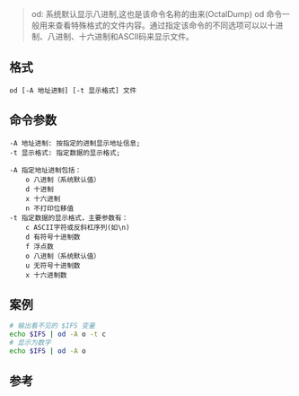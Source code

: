 > od: 系统默认显示八进制,这也是该命令名称的由来(OctalDump)
> od 命令一般用来查看特殊格式的文件内容。通过指定该命令的不同选项可以以十进制、八进制、十六进制和ASCII码来显示文件。

格式
---

    od [-A 地址进制] [-t 显示格式] 文件

命令参数
---

```
-A 地址进制: 按指定的进制显示地址信息;
-t 显示格式: 指定数据的显示格式;

-A 指定地址进制包括：
    o 八进制（系统默认值）
    d 十进制
    x 十六进制
    n 不打印位移值
-t 指定数据的显示格式，主要参数有：
    c ASCII字符或反斜杠序列(如\n)
    d 有符号十进制数
    f 浮点数
    o 八进制（系统默认值）
    u 无符号十进制数
    x 十六进制数
```

案例
---

```bash
# 输出看不见的 $IFS 变量
echo $IFS | od -A o -t c
# 显示为数字
echo $IFS | od -A o
```


参考
---




